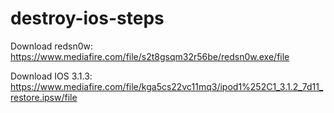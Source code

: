 # destroy-ios-steps

Download redsn0w:
https://www.mediafire.com/file/s2t8gsqm32r56be/redsn0w.exe/file

Download IOS 3.1.3:
https://www.mediafire.com/file/kga5cs22vc11mq3/ipod1%252C1_3.1.2_7d11_restore.ipsw/file
